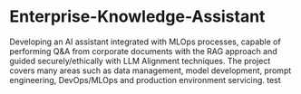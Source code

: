 # Enterprise-Knowledge-Assistant
Developing an AI assistant integrated with MLOps processes, capable of performing Q&amp;A from corporate documents with the RAG approach and guided securely/ethically with LLM Alignment techniques. The project covers many areas such as data management, model development, prompt engineering, DevOps/MLOps and production environment servicing.
test